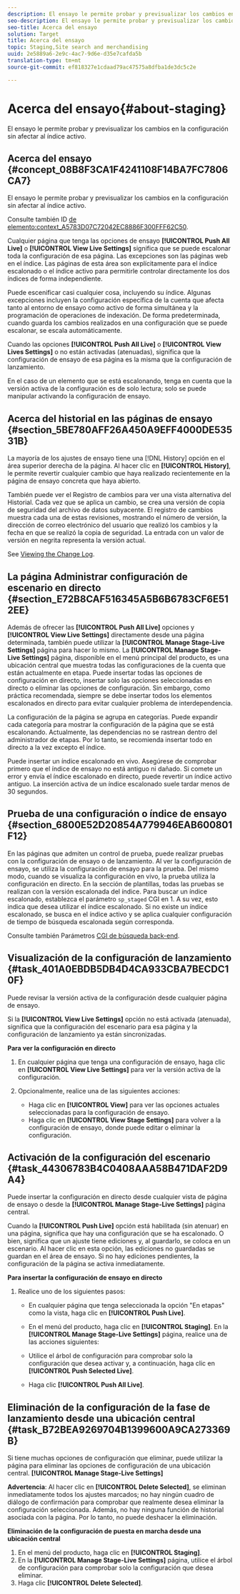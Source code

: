 ```yaml
---
description: El ensayo le permite probar y previsualizar los cambios en la configuración sin afectar al índice activo.
seo-description: El ensayo le permite probar y previsualizar los cambios en la configuración sin afectar al índice activo.
seo-title: Acerca del ensayo
solution: Target
title: Acerca del ensayo
topic: Staging,Site search and merchandising
uuid: 2e5889a6-2e9c-4ac7-9d6e-d35e7cafda5b
translation-type: tm+mt
source-git-commit: ef818327e1cdaad79ac47575a8dfba1de3dc5c2e

---
```



# Acerca del ensayo{#about-staging}

El ensayo le permite probar y previsualizar los cambios en la configuración sin afectar al índice activo.

## Acerca del ensayo {#concept_08B8F3CA1F4241108F14BA7FC7806CA7}

El ensayo le permite probar y previsualizar los cambios en la configuración sin afectar al índice activo.

Consulte también ID [de elemento:context_A5783D07C72042EC8886F300FFF62C50](c-about-simulator.md#context_A5783D07C72042EC8886F300FFF62C50).

Cualquier página que tenga las opciones de ensayo **[!UICONTROL Push All Live]** o **[!UICONTROL View Live Settings]** significa que se puede escalonar toda la configuración de esa página. Las excepciones son las páginas web en el índice. Las páginas de esta área son explícitamente para el índice escalonado o el índice activo para permitirle controlar directamente los dos índices de forma independiente.

Puede escenificar casi cualquier cosa, incluyendo su índice. Algunas excepciones incluyen la configuración específica de la cuenta que afecta tanto al entorno de ensayo como activo de forma simultánea y la programación de operaciones de indexación. De forma predeterminada, cuando guarda los cambios realizados en una configuración que se puede escalonar, se escala automáticamente.

Cuando las opciones **[!UICONTROL Push All Live]** o **[!UICONTROL View Lives Settings]** o no están activadas (atenuadas), significa que la configuración de ensayo de esa página es la misma que la configuración de lanzamiento.

En el caso de un elemento que se está escalonando, tenga en cuenta que la versión activa de la configuración es de solo lectura; solo se puede manipular activando la configuración de ensayo.

## Acerca del historial en las páginas de ensayo {#section_5BE780AFF26A450A9EFF4000DE53531B}

La mayoría de los ajustes de ensayo tiene una [!DNL History] opción en el área superior derecha de la página. Al hacer clic en **[!UICONTROL History]**, le permite revertir cualquier cambio que haya realizado recientemente en la página de ensayo concreta que haya abierto.

También puede ver el Registro de cambios para ver una vista alternativa del Historial. Cada vez que se aplica un cambio, se crea una versión de copia de seguridad del archivo de datos subyacente. El registro de cambios muestra cada una de estas revisiones, mostrando el número de versión, la dirección de correo electrónico del usuario que realizó los cambios y la fecha en que se realizó la copia de seguridad. La entrada con un valor de versión en negrita representa la versión actual.

See [Viewing the Change Log](c-about-reports-menu/c-about-reports-menu.md#task_166F1156719F4B3D834BEA8E249C8057).

## La página Administrar configuración de escenario en directo {#section_E72B8CAF516345A5B6B6783CF6E512EE}

Además de ofrecer las **[!UICONTROL Push All Live]** opciones y **[!UICONTROL View Live Settings]** directamente desde una página determinada, también puede utilizar la **[!UICONTROL Manage Stage-Live Settings]** página para hacer lo mismo. La **[!UICONTROL Manage Stage-Live Settings]** página, disponible en el menú principal del producto, es una ubicación central que muestra todas las configuraciones de la cuenta que están actualmente en etapa. Puede insertar todas las opciones de configuración en directo, insertar solo las opciones seleccionadas en directo o eliminar las opciones de configuración. Sin embargo, como práctica recomendada, siempre se debe insertar todos los elementos escalonados en directo para evitar cualquier problema de interdependencia.

La configuración de la página se agrupa en categorías. Puede expandir cada categoría para mostrar la configuración de la página que se está escalonando. Actualmente, las dependencias no se rastrean dentro del administrador de etapas. Por lo tanto, se recomienda insertar todo en directo a la vez excepto el índice.

Puede insertar un índice escalonado en vivo. Asegúrese de comprobar primero que el índice de ensayo no está antiguo ni dañado. Si comete un error y envía el índice escalonado en directo, puede revertir un índice activo antiguo. La inserción activa de un índice escalonado suele tardar menos de 30 segundos.

## Prueba de una configuración o índice de ensayo {#section_6800E52D20854A779946EAB600801F12}

En las páginas que admiten un control de prueba, puede realizar pruebas con la configuración de ensayo o de lanzamiento. Al ver la configuración de ensayo, se utiliza la configuración de ensayo para la prueba. Del mismo modo, cuando se visualiza la configuración en vivo, la prueba utiliza la configuración en directo. En la sección de plantillas, todas las pruebas se realizan con la versión escalonada del índice. Para buscar un índice escalonado, establezca el parámetro `sp_staged` CGI en 1. A su vez, esto indica que desea utilizar el índice escalonado. Si no existe un índice escalonado, se busca en el índice activo y se aplica cualquier configuración de tiempo de búsqueda escalonada según corresponda.

Consulte también Parámetros [CGI de búsqueda back-end](c-appendices/c-cgiparameters.md#reference_582E85C3886740C98FE88CA9DF7918E8).

## Visualización de la configuración de lanzamiento {#task_401A0EBDB5DB4D4CA933CBA7BECDC10F}

Puede revisar la versión activa de la configuración desde cualquier página de ensayo.

<!-- 

t_viewing_live_settings.xml

 -->

Si la **[!UICONTROL View Live Settings]** opción no está activada (atenuada), significa que la configuración del escenario para esa página y la configuración de lanzamiento ya están sincronizadas.

**Para ver la configuración en directo**

1. En cualquier página que tenga una configuración de ensayo, haga clic en **[!UICONTROL View Live Settings]** para ver la versión activa de la configuración.
1. Opcionalmente, realice una de las siguientes acciones:

   * Haga clic en **[!UICONTROL View]** para ver las opciones actuales seleccionadas para la configuración de ensayo.
   * Haga clic en **[!UICONTROL View Stage Settings]** para volver a la configuración de ensayo, donde puede editar o eliminar la configuración.

## Activación de la configuración del escenario {#task_44306783B4C0408AAA58B471DAF2D9A4}

Puede insertar la configuración en directo desde cualquier vista de página de ensayo o desde la **[!UICONTROL Manage Stage-Live Settings]** página central.

<!-- 

t_pushing_live_settings_live.xml

 -->

Cuando la **[!UICONTROL Push Live]** opción está habilitada (sin atenuar) en una página, significa que hay una configuración que se ha escalonado. O bien, significa que un ajuste tiene ediciones y, al guardarlo, se coloca en un escenario. Al hacer clic en esta opción, las ediciones no guardadas se guardan en el área de ensayo. Si no hay ediciones pendientes, la configuración de la página se activa inmediatamente.

**Para insertar la configuración de ensayo en directo**

1. Realice uno de los siguientes pasos:

   * En cualquier página que tenga seleccionada la opción &quot;En etapas&quot; como la vista, haga clic en **[!UICONTROL Push Live]**.
   * En el menú del producto, haga clic en **[!UICONTROL Staging]**. En la **[!UICONTROL Manage Stage-Live Settings]** página, realice una de las acciones siguientes:

   * Utilice el árbol de configuración para comprobar solo la configuración que desea activar y, a continuación, haga clic en **[!UICONTROL Push Selected Live]**.
   * Haga clic **[!UICONTROL Push All Live]**.

## Eliminación de la configuración de la fase de lanzamiento desde una ubicación central {#task_B72BEA9269704B1399600A9CA273369B}

Si tiene muchas opciones de configuración que eliminar, puede utilizar la página para eliminar las opciones de configuración de una ubicación central. **[!UICONTROL Manage Stage-Live Settings]**

<!-- 

t_deleting_staged_settings_from_a_central_location.xml

 -->

**Advertencia**: Al hacer clic en **[!UICONTROL Delete Selected]**, se eliminan inmediatamente todos los ajustes marcados; no hay ningún cuadro de diálogo de confirmación para comprobar que realmente desea eliminar la configuración seleccionada. Además, no hay ninguna función de historial asociada con la página. Por lo tanto, no puede deshacer la eliminación.

**Eliminación de la configuración de puesta en marcha desde una ubicación central**

1. En el menú del producto, haga clic en **[!UICONTROL Staging]**.
1. En la **[!UICONTROL Manage Stage-Live Settings]** página, utilice el árbol de configuración para comprobar solo la configuración que desea eliminar.
1. Haga clic **[!UICONTROL Delete Selected]**.
